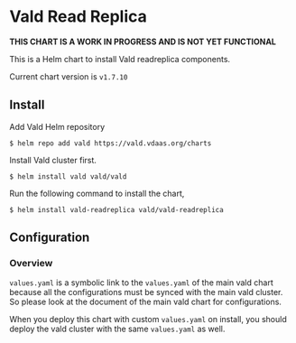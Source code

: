 # Vald Read Replica

**THIS CHART IS A WORK IN PROGRESS AND IS NOT YET FUNCTIONAL**

This is a Helm chart to install Vald readreplica components.

Current chart version is `v1.7.10`

## Install

Add Vald Helm repository

    $ helm repo add vald https://vald.vdaas.org/charts

Install Vald cluster first.

    $ helm install vald vald/vald

Run the following command to install the chart,

    $ helm install vald-readreplica vald/vald-readreplica

## Configuration

### Overview

`values.yaml` is a symbolic link to the `values.yaml` of the main vald chart
because all the configurations must be synced with the main vald cluster.
So please look at the document of the main vald chart for configurations.

When you deploy this chart with custom `values.yaml` on install, you should deploy the vald
cluster with the same `values.yaml` as well.
